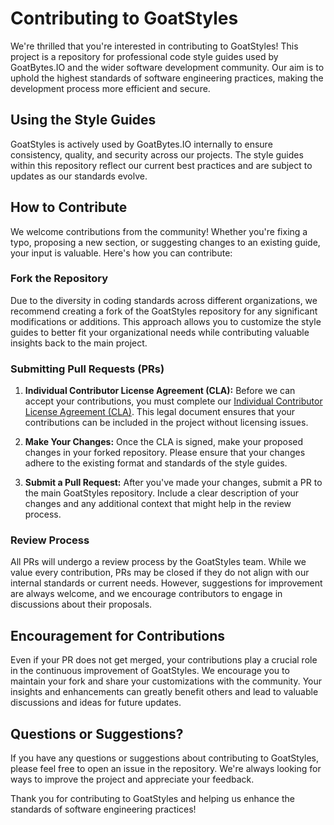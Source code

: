 # Contributing to GoatStyles

We're thrilled that you're interested in contributing to GoatStyles! This project is a repository for professional code style guides used by GoatBytes.IO and the wider software development community. Our aim is to uphold the highest standards of software engineering practices, making the development process more efficient and secure.

## Using the Style Guides

GoatStyles is actively used by GoatBytes.IO internally to ensure consistency, quality, and security across our projects. The style guides within this repository reflect our current best practices and are subject to updates as our standards evolve.

## How to Contribute

We welcome contributions from the community! Whether you're fixing a typo, proposing a new section, or suggesting changes to an existing guide, your input is valuable. Here's how you can contribute:

### Fork the Repository

Due to the diversity in coding standards across different organizations, we recommend creating a 
fork of the GoatStyles repository for any significant modifications or additions. This approach 
allows you to customize the style guides to better fit your organizational needs while contributing 
valuable insights back to the main project.

### Submitting Pull Requests (PRs)

1. **Individual Contributor License Agreement (CLA):** Before we can accept your contributions, you 
   must complete our [Individual Contributor License Agreement (CLA)][CLA]. This legal document 
   ensures that your contributions can be included in the project without licensing issues.

2. **Make Your Changes:** Once the CLA is signed, make your proposed changes in your forked 
   repository. Please ensure that your changes adhere to the existing format and standards of the 
   style guides.

3. **Submit a Pull Request:** After you've made your changes, submit a PR to the main GoatStyles 
   repository. Include a clear description of your changes and any additional context that might 
   help in the review process.

### Review Process

All PRs will undergo a review process by the GoatStyles team. While we value every contribution, 
PRs may be closed if they do not align with our internal standards or current needs. However, 
suggestions for improvement are always welcome, and we encourage contributors to engage in 
discussions about their proposals.

## Encouragement for Contributions

Even if your PR does not get merged, your contributions play a crucial role in the continuous 
improvement of GoatStyles. We encourage you to maintain your fork and share your customizations 
with the community. Your insights and enhancements can greatly benefit others and lead to valuable 
discussions and ideas for future updates.

## Questions or Suggestions?

If you have any questions or suggestions about contributing to GoatStyles, please feel free to open 
an issue in the repository. We're always looking for ways to improve the project and appreciate 
your feedback.

Thank you for contributing to GoatStyles and helping us enhance the standards of software 
engineering practices!

[CLA]: https://forms.gle/J5iqyH4hrHQQDfUCA
